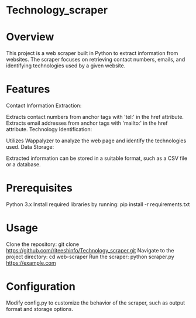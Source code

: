 # Technology_scraper
# Overview
This project is a web scraper built in Python to extract information from websites. The scraper focuses on retrieving contact numbers, emails, and identifying technologies used by a given website.

# Features
Contact Information Extraction:

Extracts contact numbers from anchor tags with 'tel:' in the href attribute.
Extracts email addresses from anchor tags with 'mailto:' in the href attribute.
Technology Identification:

Utilizes Wappalyzer to analyze the web page and identify the technologies used.
Data Storage:

Extracted information can be stored in a suitable format, such as a CSV file or a database.
# Prerequisites
Python 3.x
Install required libraries by running: pip install -r requirements.txt
# Usage
Clone the repository: git clone https://github.com/riteeshinfo/Technology_scraper.git
Navigate to the project directory: cd web-scraper
Run the scraper: python scraper.py https://example.com
# Configuration
Modify config.py to customize the behavior of the scraper, such as output format and storage options.
